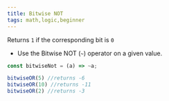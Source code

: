 ```yaml
---
title: Bitwise NOT
tags: math,logic,beginner
---
```


Returns `1` if the corresponding bit is `0`

- Use the Bitwise NOT (`~`) operator on a given value.

```js
const bitwiseNot = (a) => ~a;
```

```js
bitwiseOR(5) //returns -6
bitwiseOR(10) //returns -11
bitwiseOR(2) //returns -3
```